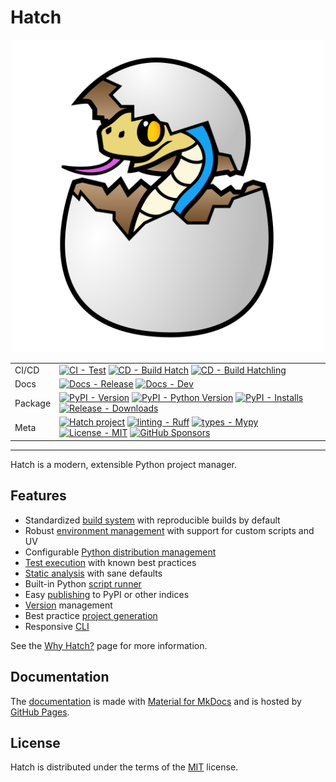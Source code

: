# Hatch

<div align="center">

<img src="https://raw.githubusercontent.com/pypa/hatch/master/docs/assets/images/logo.svg" alt="Hatch logo" width="500" role="img">

| | |
| --- | --- |
| CI/CD | [![CI - Test](https://github.com/pypa/hatch/actions/workflows/test.yml/badge.svg)](https://github.com/pypa/hatch/actions/workflows/test.yml) [![CD - Build Hatch](https://github.com/pypa/hatch/actions/workflows/build-hatch.yml/badge.svg)](https://github.com/pypa/hatch/actions/workflows/build-hatch.yml) [![CD - Build Hatchling](https://github.com/pypa/hatch/actions/workflows/build-hatchling.yml/badge.svg)](https://github.com/pypa/hatch/actions/workflows/build-hatchling.yml) |
| Docs | [![Docs - Release](https://github.com/pypa/hatch/actions/workflows/docs-release.yml/badge.svg)](https://github.com/pypa/hatch/actions/workflows/docs-release.yml) [![Docs - Dev](https://github.com/pypa/hatch/actions/workflows/docs-dev.yml/badge.svg)](https://github.com/pypa/hatch/actions/workflows/docs-dev.yml) |
| Package | [![PyPI - Version](https://img.shields.io/pypi/v/hatch.svg?logo=pypi&label=PyPI&logoColor=gold)](https://pypi.org/project/hatch/) [![PyPI - Python Version](https://img.shields.io/pypi/pyversions/hatch.svg?logo=python&label=Python&logoColor=gold)](https://pypi.org/project/hatch/) [![PyPI - Installs](https://img.shields.io/pypi/dm/hatchling.svg?color=blue&label=Installs&logo=pypi&logoColor=gold)](https://pypi.org/project/hatch/) [![Release - Downloads](https://img.shields.io/github/downloads/pypa/hatch/total?label=Downloads)](https://github.com/pypa/hatch/releases) |
| Meta | [![Hatch project](https://img.shields.io/badge/%F0%9F%A5%9A-Hatch-4051b5.svg)](https://github.com/pypa/hatch) [![linting - Ruff](https://img.shields.io/endpoint?url=https://raw.githubusercontent.com/astral-sh/ruff/main/assets/badge/v2.json)](https://github.com/astral-sh/ruff) [![types - Mypy](https://img.shields.io/badge/types-Mypy-blue.svg)](https://github.com/python/mypy) [![License - MIT](https://img.shields.io/badge/license-MIT-9400d3.svg)](https://spdx.org/licenses/) [![GitHub Sponsors](https://img.shields.io/github/sponsors/ofek?logo=GitHub%20Sponsors&style=social)](https://github.com/sponsors/ofek) |

</div>

-----

Hatch is a modern, extensible Python project manager.

## Features

- Standardized [build system](https://hatch.pypa.io/latest/config/build/#build-system) with reproducible builds by default
- Robust [environment management](https://hatch.pypa.io/latest/environment/) with support for custom scripts and UV
- Configurable [Python distribution management](https://hatch.pypa.io/latest/tutorials/python/manage/)
- [Test execution](https://hatch.pypa.io/latest/tutorials/testing/overview/) with known best practices
- [Static analysis](https://hatch.pypa.io/latest/config/static-analysis/) with sane defaults
- Built-in Python [script runner](https://hatch.pypa.io/latest/how-to/run/python-scripts/)
- Easy [publishing](https://hatch.pypa.io/latest/publish/) to PyPI or other indices
- [Version](https://hatch.pypa.io/latest/version/) management
- Best practice [project generation](https://hatch.pypa.io/latest/config/project-templates/)
- Responsive [CLI](https://hatch.pypa.io/latest/cli/about/)

See the [Why Hatch?](https://hatch.pypa.io/latest/why/) page for more information.

## Documentation

The [documentation](https://hatch.pypa.io/) is made with [Material for MkDocs](https://github.com/squidfunk/mkdocs-material) and is hosted by [GitHub Pages](https://docs.github.com/en/pages).

## License

Hatch is distributed under the terms of the [MIT](https://spdx.org/licenses/MIT.html) license.
